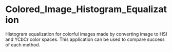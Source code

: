 # Colored_Image_Histogram_Equalization

Histogram equalization for colorful images made by converting image to HSI and YCbCr color spaces. 
This application can be used to compare success of each method.
